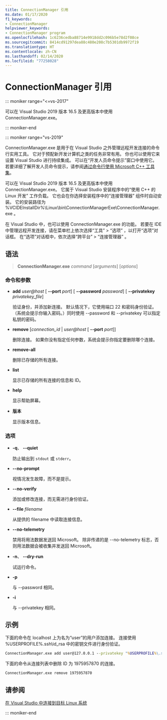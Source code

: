 ```yaml
---
title: ConnectionManager 引用
ms.date: 01/17/2020
f1_keywords:
- ConnectionManager
helpviewer_keywords:
- ConnectionManager program
ms.openlocfilehash: 1c6236cedba88714e9918dd2c096b5e78d2f08ce
ms.sourcegitcommit: 8414cd91297dea88c480e208c7b5301db9972f19
ms.translationtype: HT
ms.contentlocale: zh-CN
ms.lasthandoff: 02/14/2020
ms.locfileid: "77258028"
---
```

# <a name="connectionmanager-reference"></a>ConnectionManager 引用

::: moniker range="<=vs-2017"

可以在 Visual Studio 2019 版本 16.5 及更高版本中使用 ConnectionManager.exe。

::: moniker-end

::: moniker range="vs-2019"

ConnectionManager.exe 是用于在 Visual Studio 之外管理远程开发连接的命令行实用工具。 它对于预配新开发计算机之类的任务非常有用。 你也可以使用它来设置 Visual Studio 进行持续集成。 可以在“开发人员命令提示”窗口中使用它。 若要详细了解开发人员命令提示，请参阅[通过命令行使用 Microsoft C++ 工具集](../build/building-on-the-command-line.md)。

可以在 Visual Studio 2019 版本 16.5 及更高版本中使用 ConnectionManager.exe。 它属于 Visual Studio 安装程序中的“使用 C++ 的 Linux 开发”  工作负载。 它也会在你选择安装程序中的“连接管理器”  组件时自动安装。 它的安装路径为 %VCIDEInstallDir%\\Linux\\bin\\ConnectionManagerExe\\ConnectionManager.exe  。

在 Visual Studio 中，也可以使用 ConnectionManager.exe 的功能。 若要在 IDE 中管理远程开发连接，请在菜单栏上依次选择“工具”   > “选项”  ，以打开“选项”对话框。 在“选项”对话框中，依次选择“跨平台”   > “连接管理器”  。

## <a name="syntax"></a>语法

> **ConnectionManager.exe** *command* \[*arguments*] \[*options*]

### <a name="commands-and-arguments"></a>命令和参数

- **add** *user\@host* \[ **--port** *port*] \[ **--password** *password*] \[ **--privatekey** *privatekey_file*]

  验证身份，并添加新连接。 默认情况下，它使用端口 22 和密码身份验证。 （系统会提示你输入密码。）同时使用 --password  和 --privatekey  可以指定私钥的密码。

- **remove** \[*connection_id* \| *user\@host* \[ **--port** *port*]]

  删除连接。 如果你没有指定任何参数，系统会提示你指定要删除哪个连接。

- **remove-all**

  删除已存储的所有连接。

- **list**

  显示已存储的所有连接的信息和 ID。

- **help**

  显示帮助屏幕。

- **版本**

  显示版本信息。

### <a name="options"></a>选项

- **-q**、 **--quiet**

  防止输出到 `stdout` 或 `stderr`。

- **--no-prompt**

  视情况发生故障，而不是提示。

- **--no-verify**

  添加或修改连接，而无需进行身份验证。

- **--file** *filename*

  从提供的 filename  中读取连接信息。

- **--no-telemetry**

  禁用将用法数据发送回 Microsoft。 除非传递的是 --no-telemetry  标志，否则用法数据会被收集并发送回 Microsoft。  

- **-n**、 **--dry-run**

  试运行命令。

- **-p**

  与 --password  相同。

- **-i**

  与 --privatekey  相同。

## <a name="examples"></a>示例

下面的命令在 localhost 上为名为“user”的用户添加连接。 连接使用 %USERPROFILE%\.ssh\id_rsa  中的密钥文件进行身份验证。

```cmd
ConnectionManager.exe add user@127.0.0.1 --privatekey "%USERPROFILE%\.ssh\id_rsa"
```

下面的命令从连接列表中删除 ID 为 1975957870 的连接。

```cmd
ConnectionManager.exe remove 1975957870
```

## <a name="see-also"></a>请参阅

[在 Visual Studio 中连接到目标 Linux 系统](connect-to-your-remote-linux-computer.md)

::: moniker-end
